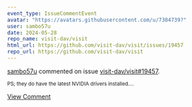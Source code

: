 ```yaml
---
event_type: IssueCommentEvent
avatar: "https://avatars.githubusercontent.com/u/7384739?"
user: sambo57u
date: 2024-05-28
repo_name: visit-dav/visit
html_url: https://github.com/visit-dav/visit/issues/19457
repo_url: https://github.com/visit-dav/visit
---
```


<a href='https://github.com/sambo57u' target='_blank'>sambo57u</a> commented on issue <a href='https://github.com/visit-dav/visit/issues/19457' target='_blank'>visit-dav/visit#19457</a>.

<small>PS; they do have the latest NVIDIA drivers installed....</small>

<a href='https://github.com/visit-dav/visit/issues/19457' target='_blank'>View Comment</a>